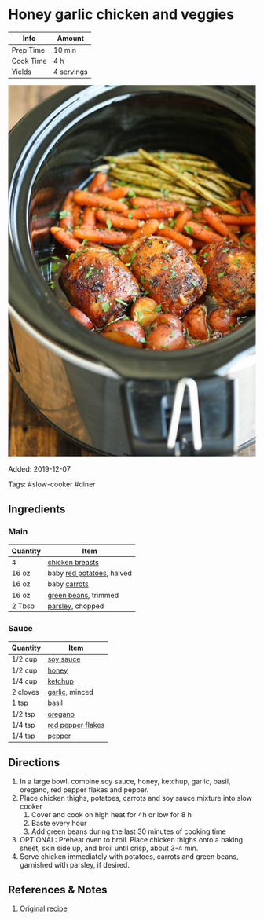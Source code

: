 # Honey garlic chicken and veggies

| Info      | Amount     |
| --------- | ---------- |
| Prep Time | 10 min     |
| Cook Time | 4 h        |
| Yields    | 4 servings |

![Honey garlic chicken and veggies](../_assets/honey-garlic-chicken-veggies.jpg)

Added: 2019-12-07

Tags: #slow-cooker #diner

## Ingredients

### Main

| Quantity | Item                                                         |
| -------- | ------------------------------------------------------------ |
| 4        | [chicken breasts](../_ingredients/chicken%20breast.md)       |
| 16 oz    | baby [red potatoes](../_ingredients/red-potatoes.md), halved |
| 16 oz    | baby [carrots](../_ingredients/carrot.md)                    |
| 16 oz    | [green beans](../_ingredients/green%20beans.md), trimmed     |
| 2 Tbsp   | [parsley](../_ingredients/parsley.md), chopped               |

### Sauce

| Quantity | Item                                                          |
| -------- | ------------------------------------------------------------- |
| 1/2 cup  | [soy sauce](../_ingredients/soy%20sauce.md)                   |
| 1/2 cup  | [honey](../_ingredients/honey.md)                             |
| 1/4 cup  | [ketchup](../_ingredients/ketchup.md)                         |
| 2 cloves | [garlic](../_ingredients/garlic.md), minced                   |
| 1 tsp    | [basil](../_ingredients/basil.md)                             |
| 1/2 tsp  | [oregano](../_ingredients/oregano.md)                         |
| 1/4 tsp  | [red pepper flakes](../_ingredients/red%20pepper%20flakes.md) |
| 1/4 tsp  | [pepper](../_ingredients/pepper.md)                           |

## Directions

1. In a large bowl, combine soy sauce, honey, ketchup, garlic, basil, oregano, red pepper flakes and pepper.
2. Place chicken thighs, potatoes, carrots and soy sauce mixture into slow cooker
   1. Cover and cook on high heat for 4h or low for 8 h
   2. Baste every hour
   3. Add green beans during the last 30 minutes of cooking time
3. OPTIONAL: Preheat oven to broil. Place chicken thighs onto a baking sheet, skin side up, and broil until crisp, about 3-4 min.
4. Serve chicken immediately with potatoes, carrots and green beans, garnished with parsley, if desired.

## References & Notes

1. [Original recipe](https://damndelicious.net/2015/06/05/slow-cooker-honey-garlic-chicken-and-veggies/)
